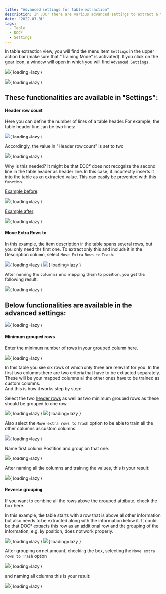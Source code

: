 ```yaml
---
title: "Advanced settings for table extraction"
description: In DOC² there are various advanced settings to extract a table. On this page you will find a few examples of different table characteristics.
date: "2022-03-01"
tags:
  - Table
  - DOC²
  - Settings
---
```


In table extraction view, you will find the menu item `Settings` in the upper action bar (make sure that "Training Mode" is activated). If you click on the gear icon, a window will open in which you will find `Advanced Settings`.

![](/_images/doc2/advanced-settings_1.png){ loading=lazy }



![](/_images/doc2/advanced-settings_2.png){ loading=lazy }

## These functionalities are available in "Settings":

#### Header row count

Here you can define the number of lines of a table header. For example, the table header line can be two lines:

![](/_images/doc2/advanced-settings_3.png){ loading=lazy }

Accordingly, the value in "Header row count" is set to two:

![](/_images/doc2/advanced-settings_4.png){ loading=lazy }

Why is this needed? It might be that DOC² does not recognize the second line in the table header as header line. In this case, it incorrectly inserts it into the table as an extracted value. This can easily be prevented with this function.

<ins>Example before</ins>:

![](/_images/doc2/advanced-settings_5.png){ loading=lazy }

<ins>Example after</ins>:

![](/_images/doc2/advanced-settings_6.png){ loading=lazy }


#### Move Extra Rows to

In this example, the item description in the table spans several rows, but you only need the first one. To extract only this and include it in the Description column, select `Move Extra Rows to` `Trash`.

![](/_images/doc2/advanced-settings_11.png){ loading=lazy }
![](/_images/doc2/advanced-settings_12.png){ loading=lazy }

 After naming the columns and mapping them to position, you get the following result:

![](/_images/doc2/advanced-settings_13.png){ loading=lazy }



## Below functionalities are available in the advanced settings:

![](/_images/doc2/advanced-settings_15.png){ loading=lazy }


#### Minimum grouped rows

Enter the minimum number of rows in your grouped column here.

![](/_images/doc2/advanced-settings_16.png){ loading=lazy }

In this table you see six rows of which only three are relevant for you. In the first two columns there are two criteria that have to be extracted separately. These will be your mapped columns all the other ones have to be trained as custom columns. <br> And this is how it works step by step:

Select the two [header rows](/doc2/table-extraction/advanced-settings/#header-row-count) as well as two minimum grouped rows as these should be grouped to one row.

![](/_images/doc2/advanced-settings_17.png){ loading=lazy }
![](/_images/doc2/advanced-settings_18.png){ loading=lazy }

Also select the `Move extra rows to` `Trash` option to be able to train all the other columns as custom columns.

![](/_images/doc2/advanced-settings_19.png){ loading=lazy }

Name first column Postition and group on that one.

![](/_images/doc2/advanced-settings_20.png){ loading=lazy }

After naming all the columns and training the values, this is your result:


![](/_images/doc2/advanced-settings_21.png){ loading=lazy }



<!--

##### Maximum grouped rows

Enter the maximum number of rows in your grouped column here.

#### Distinct group columns

If you want only unique values for your grouped column, check the box here.

-->

#### Reverse grouping

If you want to combine all the rows above the grouped attribute, check the box here.

In this example, the table starts with a row that is above all other information but also needs to be extracted along with the information below it. It could be that DOC² extracts this row as an additional row and the grouping of the information, e.g. by position, does not work properly.

![](/_images/doc2/advanced-settings_7.png){ loading=lazy }
![](/_images/doc2/advanced-settings_9.png){ loading=lazy }

After grouping on net amount, checking the box, selecting the `Move extra rows to` `Trash` option 

![](/_images/doc2/advanced-settings_9.1.png){ loading=lazy }

and naming all columns this is your result:

![](/_images/doc2/advanced-settings_10.png){ loading=lazy }
<!--

#### Split Text

If you want to split the text exactly at the column separator, check the box here. -->